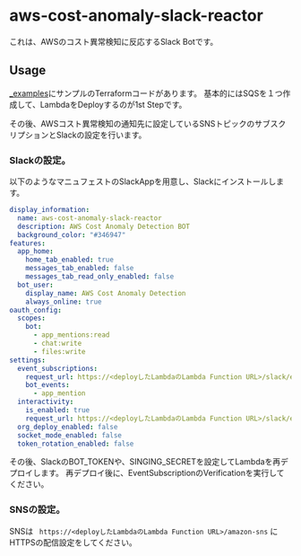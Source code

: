 # aws-cost-anomaly-slack-reactor

これは、AWSのコスト異常検知に反応するSlack Botです。

## Usage

[_examples](./_examples)にサンプルのTerraformコードがあります。
基本的にはSQSを１つ作成して、LambdaをDeployするのが1st Stepです。

その後、AWSコスト異常検知の通知先に設定しているSNSトピックのサブスクリプションとSlackの設定を行います。

### Slackの設定。

以下のようなマニュフェストのSlackAppを用意し、Slackにインストールします。

```yaml
display_information:
  name: aws-cost-anomaly-slack-reactor
  description: AWS Cost Anomaly Detection BOT
  background_color: "#346947"
features:
  app_home:
    home_tab_enabled: true
    messages_tab_enabled: false
    messages_tab_read_only_enabled: false
  bot_user:
    display_name: AWS Cost Anomaly Detection
    always_online: true
oauth_config:
  scopes:
    bot:
      - app_mentions:read
      - chat:write
      - files:write
settings:
  event_subscriptions:
    request_url: https://<deployしたLambdaのLambda Function URL>/slack/events
    bot_events:
      - app_mention
  interactivity:
    is_enabled: true
    request_url: https://<deployしたLambdaのLambda Function URL>/slack/events
  org_deploy_enabled: false
  socket_mode_enabled: false
  token_rotation_enabled: false
```

その後、SlackのBOT_TOKENや、SINGING_SECRETを設定してLambdaを再デプロイします。
再デプロイ後に、EventSubscriptionのVerificationを実行してください。

### SNSの設定。

SNSは ` https://<deployしたLambdaのLambda Function URL>/amazon-sns` にHTTPSの配信設定をしてください。
